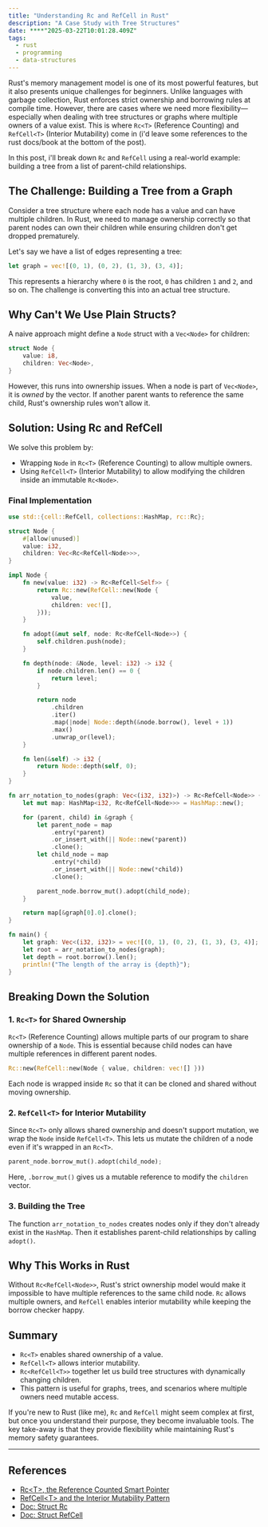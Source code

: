 ```yaml
---
title: "Understanding Rc and RefCell in Rust"
description: "A Case Study with Tree Structures"
date: ****"2025-03-22T10:01:28.409Z"
tags:
  - rust
  - programming
  - data-structures
---
```


Rust's memory management model is one of its most powerful features, but it also presents unique challenges for beginners. Unlike languages with garbage collection, Rust enforces strict ownership and borrowing rules at compile time. However, there are cases where we need more flexibility—especially when dealing with tree structures or graphs where multiple owners of a value exist. This is where `Rc<T>` (Reference Counting) and `RefCell<T>` (Interior Mutability) come in (i'd leave some references to the rust docs/book at the bottom of the post).

In this post, i'll break down `Rc` and `RefCell` using a real-world example: building a tree from a list of parent-child relationships.

## The Challenge: Building a Tree from a Graph

Consider a tree structure where each node has a value and can have multiple children. In Rust, we need to manage ownership correctly so that parent nodes can own their children while ensuring children don't get dropped prematurely.

Let's say we have a list of edges representing a tree:

```rust
let graph = vec![(0, 1), (0, 2), (1, 3), (3, 4)];
```

This represents a hierarchy where `0` is the root, `0` has children `1` and `2`, and so on. The challenge is converting this into an actual tree structure.

## Why Can't We Use Plain Structs?

A naive approach might define a `Node` struct with a `Vec<Node>` for children:

```rust
struct Node {
    value: i8,
    children: Vec<Node>,
}
```

However, this runs into ownership issues. When a node is part of `Vec<Node>`, it is _owned_ by the vector. If another parent wants to reference the same child, Rust's ownership rules won't allow it.

## Solution: Using Rc and RefCell

We solve this problem by:

- Wrapping `Node` in `Rc<T>` (Reference Counting) to allow multiple owners.
- Using `RefCell<T>` (Interior Mutability) to allow modifying the children inside an immutable `Rc<Node>`.

### Final Implementation

```rust
use std::{cell::RefCell, collections::HashMap, rc::Rc};

struct Node {
    #[allow(unused)]
    value: i32,
    children: Vec<Rc<RefCell<Node>>>,
}

impl Node {
    fn new(value: i32) -> Rc<RefCell<Self>> {
        return Rc::new(RefCell::new(Node {
            value,
            children: vec![],
        }));
    }

    fn adopt(&mut self, node: Rc<RefCell<Node>>) {
        self.children.push(node);
    }

    fn depth(node: &Node, level: i32) -> i32 {
        if node.children.len() == 0 {
            return level;
        }

        return node
            .children
            .iter()
            .map(|node| Node::depth(&node.borrow(), level + 1))
            .max()
            .unwrap_or(level);
    }

    fn len(&self) -> i32 {
        return Node::depth(self, 0);
    }
}

fn arr_notation_to_nodes(graph: Vec<(i32, i32)>) -> Rc<RefCell<Node>> {
    let mut map: HashMap<i32, Rc<RefCell<Node>>> = HashMap::new();

    for (parent, child) in &graph {
        let parent_node = map
            .entry(*parent)
            .or_insert_with(|| Node::new(*parent))
            .clone();
        let child_node = map
            .entry(*child)
            .or_insert_with(|| Node::new(*child))
            .clone();

        parent_node.borrow_mut().adopt(child_node);
    }

    return map[&graph[0].0].clone();
}

fn main() {
    let graph: Vec<(i32, i32)> = vec![(0, 1), (0, 2), (1, 3), (3, 4)];
    let root = arr_notation_to_nodes(graph);
    let depth = root.borrow().len();
    println!("The length of the array is {depth}");
}

```

## Breaking Down the Solution

### 1. `Rc<T>` for Shared Ownership

`Rc<T>` (Reference Counting) allows multiple parts of our program to share ownership of a `Node`. This is essential because child nodes can have multiple references in different parent nodes.

```rust
Rc::new(RefCell::new(Node { value, children: vec![] }))
```

Each node is wrapped inside `Rc` so that it can be cloned and shared without moving ownership.

### 2. `RefCell<T>` for Interior Mutability

Since `Rc<T>` only allows shared ownership and doesn't support mutation, we wrap the `Node` inside `RefCell<T>`. This lets us mutate the children of a node even if it's wrapped in an `Rc<T>`.

```rust
parent_node.borrow_mut().adopt(child_node);
```

Here, `.borrow_mut()` gives us a mutable reference to modify the `children` vector.

### 3. Building the Tree

The function `arr_notation_to_nodes` creates nodes only if they don't already exist in the `HashMap`. Then it establishes parent-child relationships by calling `adopt()`.

## Why This Works in Rust

Without `Rc<RefCell<Node>>`, Rust's strict ownership model would make it impossible to have multiple references to the same child node. `Rc` allows multiple owners, and `RefCell` enables interior mutability while keeping the borrow checker happy.

## Summary

- `Rc<T>` enables shared ownership of a value.
- `RefCell<T>` allows interior mutability.
- `Rc<RefCell<T>>` together let us build tree structures with dynamically changing children.
- This pattern is useful for graphs, trees, and scenarios where multiple owners need mutable access.

If you're new to Rust (like me), `Rc` and `RefCell` might seem complex at first, but once you understand their purpose, they become invaluable tools. The key take-away is that they provide flexibility while maintaining Rust's memory safety guarantees.

---

## References

- [Rc&lt;T&gt;, the Reference Counted Smart Pointer](https://doc.rust-lang.org/book/ch15-04-rc.html)
- [RefCell&lt;T&gt; and the Interior Mutability Pattern](https://doc.rust-lang.org/book/ch15-05-interior-mutability.html)
- [Doc: Struct Rc](https://doc.rust-lang.org/std/rc/struct.Rc.html)
- [Doc: Struct RefCell](https://doc.rust-lang.org/std/cell/struct.RefCell.html)
